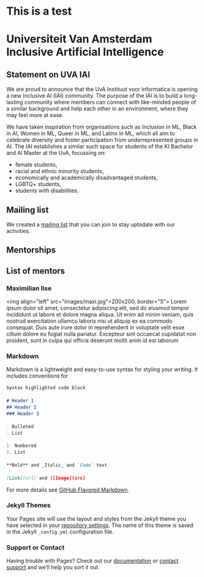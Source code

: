 # This is a test

# Universiteit Van Amsterdam Inclusive Artificial Intelligence

## Statement on UVA IAI

We are proud to announce that the UvA Instituut voor Informatica is opening a new Inclusive AI (IAI) community. The purpose of the IAI is to build a long-lasting community where members can connect with like-minded people of a similar background and help each other in an environment, where they may feel more at ease. 

We have taken inspiration from organisations such as Inclusion in ML, Black in AI, Women in ML, Queer in ML, and Latinx in ML, which all aim to celebrate diversity and foster participation from underrepresented groups in AI. The IAI establishes a similar such space for students of the KI Bachelor and AI Master at the UvA, focussing on:

- female students, 
- racial and ethnic minority students, 
- economically and academically disadvantaged students, 
- LGBTQ+ students, 
- students with disabilities.

## Mailing list

We created a [mailing list](https://groups.google.com/forum/#!forum/uva-iai) that you can join to stay uptodate with our activities.

## Mentorships

## List of mentors
### Maximilian Ilse
<img align="left" src="images/maxi.jpg"=200x200, border="5">  Lorem ipsum dolor sit amet, consectetur adipiscing elit, sed do eiusmod tempor incididunt ut labore et dolore magna aliqua. Ut enim ad minim veniam, quis nostrud exercitation ullamco laboris nisi ut aliquip ex ea commodo consequat. Duis aute irure dolor in reprehenderit in voluptate velit esse cillum dolore eu fugiat nulla pariatur. Excepteur sint occaecat cupidatat non proident, sunt in culpa qui officia deserunt mollit anim id est laborum

### Markdown

Markdown is a lightweight and easy-to-use syntax for styling your writing. It includes conventions for

```markdown
Syntax highlighted code block

# Header 1
## Header 2
### Header 3

- Bulleted
- List

1. Numbered
2. List

**Bold** and _Italic_ and `Code` text

[Link](url) and ![Image](src)
```

For more details see [GitHub Flavored Markdown](https://guides.github.com/features/mastering-markdown/).

### Jekyll Themes

Your Pages site will use the layout and styles from the Jekyll theme you have selected in your [repository settings](https://github.com/uva-iai/uva-iai.github.io/settings). The name of this theme is saved in the Jekyll `_config.yml` configuration file.

### Support or Contact

Having trouble with Pages? Check out our [documentation](https://help.github.com/categories/github-pages-basics/) or [contact support](https://github.com/contact) and we’ll help you sort it out.
